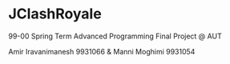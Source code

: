 # JClashRoyale

99-00 Spring Term Advanced Programming Final Project @ AUT

Amir Iravanimanesh 9931066 & Manni Moghimi 9931054
